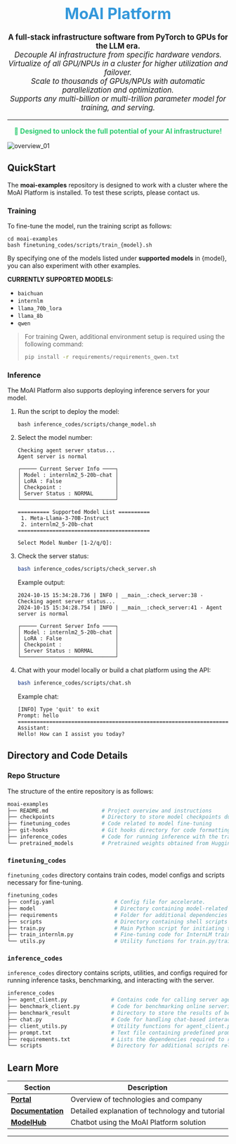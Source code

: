 <div align="center">
  <h1 style="font-size: 2.5em; color: #3498db;">MoAI Platform</h1>
</div>

<p align="center" style="font-size: 1.2em;">
  <strong>A full-stack infrastructure software from PyTorch to GPUs for the LLM era.</strong><br/>
  <em>Decouple AI infrastructure from specific hardware vendors.</em><br/>
  <em>Virtualize of all GPU/NPUs in a cluster for higher utilization and failover.</em><br/>
  <em>Scale to thousands of GPUs/NPUs with automatic parallelization and optimization.</em><br/>
  <em>Supports any multi-billion or multi-trillion parameter model for training, and serving.</em><br/>
</p>

<hr/>

<p align="center" style="font-size: 1.1em; color: #2ecc71;">
  <strong>🚀 Designed to unlock the full potential of your AI infrastructure!</strong>
</p>

![overview_01](https://github.com/user-attachments/assets/a1d7b9b5-83f6-4844-8f16-fb6a288f54b3)

## QuickStart

The **moai-examples** repository is designed to work with a cluster where the MoAI Platform is installed. To test these scripts, please contact us.

### Training

To fine-tune the model, run the training script as follows:

```
cd moai-examples
bash finetuning_codes/scripts/train_{model}.sh
```
By specifying one of the models listed under **supported models** in {model}, you can also experiment with other examples.

**CURRENTLY SUPPORTED MODELS:**

- `baichuan`
- `internlm`
- `llama_70b_lora`
- `llama_8b`
- `qwen`

> For training Qwen, additional environment setup is required using the following command:
> ```bash
> pip install -r requirements/requirements_qwen.txt
> ```

### Inference

The MoAI Platform also supports deploying inference servers for your model.

1. Run the script to deploy the model:

    ```
    bash inference_codes/scripts/change_model.sh
    ```

2. Select the model number:

    ```
    Checking agent server status...
    Agent server is normal
    
    ┌───── Current Server Info ────┐
    │ Model : internlm2_5-20b-chat │
    │ LoRA : False                 │
    │ Checkpoint :                 │
    │ Server Status : NORMAL       │
    └──────────────────────────────┘

    ========== Supported Model List ==========
     1. Meta-Llama-3-70B-Instruct
     2. internlm2_5-20b-chat
    ==========================================
    
    Select Model Number [1-2/q/Q]:
    ```

3. Check the server status:

    ```bash
    bash inference_codes/scripts/check_server.sh
    ```

    Example output:

    ```
    2024-10-15 15:34:28.736 | INFO | __main__:check_server:38 - Checking agent server status...
    2024-10-15 15:34:28.754 | INFO | __main__:check_server:41 - Agent server is normal
    
    ┌───── Current Server Info ────┐
    │ Model : internlm2_5-20b-chat │
    │ LoRA : False                 │
    │ Checkpoint :                 │
    │ Server Status : NORMAL       │
    └──────────────────────────────┘
    ```

4. Chat with your model locally or build a chat platform using the API:

    ```bash
    bash inference_codes/scripts/chat.sh
    ```

    Example chat:

    ```
    [INFO] Type 'quit' to exit
    Prompt: hello
    ================================================================================
    Assistant:
    Hello! How can I assist you today?
    ```



## **Directory and Code Details**

### Repo Structure

The structure of the entire repository is as follows:

```bash
moai-examples
├── README.md                 # Project overview and instructions
├── checkpoints               # Directory to store model checkpoints during finetuning
├── finetuning_codes          # Code related to model fine-tuning
├── git-hooks                 # Git hooks directory for code formatting and other pre/post-commit tasks
├── inference_codes           # Code for running inference with the trained model
└── pretrained_models         # Pretrained weights obtained from Huggingface
```



### `finetuning_codes`

 `finetuning_codes` directory contains train codes, model configs and scripts necessary for fine-tuning.

```bash
finetuning_codes
├── config.yaml                   # Config file for accelerate.
├── model                         # Directory containing model-related files
├── requirements                  # Folder for additional dependencies or packages required for fine-tuning. 
├── scripts                       # Directory containing shell scripts for different fine-tuning setups.     
├── train.py                      # Main Python script for initiating the fine-tuning process.
├── train_internlm.py             # Fine-tuning code for InternLM training.
└── utils.py                      # Utility functions for train.py/train_internlm.py
```



### `inference_codes`

 `inference_codes` directory contains scripts, utilities, and configs required for running inference tasks, benchmarking, and interacting with the server.

```bash
inference_codes
├── agent_client.py              # Contains code for calling server agent.
├── benchmark_client.py          # Code for benchmarking online servering performance.
├── benchmark_result             # Directory to store the results of benchmarking tests.
├── chat.py                      # Code for handling chat-based interactions with the model.
├── client_utils.py              # Utility functions for agent_client.py.
├── prompt.txt                   # Text file containing predefined prompts used during inference.
├── requirements.txt             # Lists the dependencies required to run the inference code.
└── scripts                      # Directory for additional scripts related to inference tasks.
```



## Learn More

| **Section**       | **Description**                                 |
|-------------------|-------------------------------------------------|
| **[Portal](https://moreh.io/)**        | Overview of technologies and company            |
| **[Documentation](https://docs.moreh.io/)** | Detailed explanation of technology and tutorial |
| **[ModelHub](https://model-hub.moreh.io/)**     | Chatbot using the MoAI Platform solution        |


---
